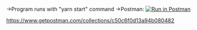 ->Program runs with "yarn start" command
->Postman:
[![Run in Postman](https://run.pstmn.io/button.svg)](https://app.getpostman.com/run-collection/16814042-39a5cd83-cacd-43ea-a287-606500359c08?action=collection%2Ffork&collection-url=entityId%3D16814042-39a5cd83-cacd-43ea-a287-606500359c08%26entityType%3Dcollection%26workspaceId%3Dd5c2900f-8978-469c-909e-f1ba7c540219)

https://www.getpostman.com/collections/c50c6f0d13a94b080482
